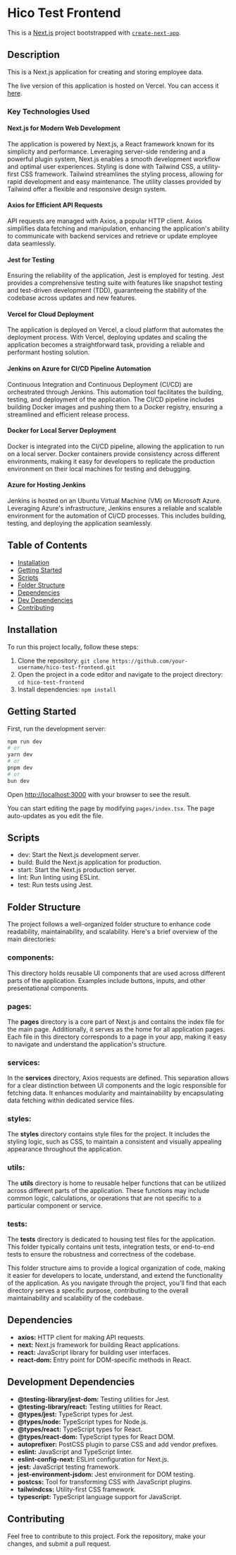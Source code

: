 # Hico Test Frontend

This is a [Next.js](https://nextjs.org/) project bootstrapped with [`create-next-app`](https://github.com/vercel/next.js/tree/canary/packages/create-next-app).

## Description

This is a Next.js application for creating and storing employee data. 

The live version of this application is hosted on Vercel. You can access it [here](https://hico-test-frontend.vercel.app).


### Key Technologies Used

#### **Next.js for Modern Web Development**

The application is powered by Next.js, a React framework known for its simplicity and performance. Leveraging server-side rendering and a powerful plugin system, Next.js enables a smooth development workflow and optimal user experiences.
Styling is done with Tailwind CSS, a utility-first CSS framework. Tailwind streamlines the styling process, allowing for rapid development and easy maintenance. The utility classes provided by Tailwind offer a flexible and responsive design system.

#### **Axios for Efficient API Requests**

API requests are managed with Axios, a popular HTTP client. Axios simplifies data fetching and manipulation, enhancing the application's ability to communicate with backend services and retrieve or update employee data seamlessly.

#### **Jest for Testing**

Ensuring the reliability of the application, Jest is employed for testing. Jest provides a comprehensive testing suite with features like snapshot testing and test-driven development (TDD), guaranteeing the stability of the codebase across updates and new features.

#### **Vercel for Cloud Deployment**

The application is deployed on Vercel, a cloud platform that automates the deployment process. With Vercel, deploying updates and scaling the application becomes a straightforward task, providing a reliable and performant hosting solution.

#### **Jenkins on Azure for CI/CD Pipeline Automation**

Continuous Integration and Continuous Deployment (CI/CD) are orchestrated through Jenkins. This automation tool facilitates the building, testing, and deployment of the application. The CI/CD pipeline includes building Docker images and pushing them to a Docker registry, ensuring a streamlined and efficient release process.

#### **Docker for Local Server Deployment**

Docker is integrated into the CI/CD pipeline, allowing the application to run on a local server. Docker containers provide consistency across different environments, making it easy for developers to replicate the production environment on their local machines for testing and debugging.

#### **Azure for Hosting Jenkins**

Jenkins is hosted on an Ubuntu Virtual Machine (VM) on Microsoft Azure. Leveraging Azure's infrastructure, Jenkins ensures a reliable and scalable environment for the automation of CI/CD processes. This includes building, testing, and deploying the application seamlessly.



## Table of Contents

- [Installation](#installation)
- [Getting Started](#getting-started)
- [Scripts](#scripts)
- [Folder Structure](#folder-structure)
- [Dependencies](#dependencies)
- [Dev Dependencies](#dev-dependencies)
- [Contributing](#contributing)


## Installation

To run this project locally, follow these steps:

1. Clone the repository: `git clone https://github.com/your-username/hico-test-frontend.git`
2. Open the project in a code editor and navigate to the project directory: `cd hico-test-frontend`
3. Install dependencies: `npm install`


## Getting Started

First, run the development server:

```bash
npm run dev
# or
yarn dev
# or
pnpm dev
# or
bun dev
```

Open [http://localhost:3000](http://localhost:3000) with your browser to see the result.

You can start editing the page by modifying `pages/index.tsx`. The page auto-updates as you edit the file.



## Scripts

- dev: Start the Next.js development server.
- build: Build the Next.js application for production.
- start: Start the Next.js production server.
- lint: Run linting using ESLint.
- test: Run tests using Jest.


## Folder Structure

The project follows a well-organized folder structure to enhance code readability, maintainability, and scalability. Here's a brief overview of the main directories:

### components: 

This directory holds reusable UI components that are used across different parts of the application. Examples include buttons, inputs, and other presentational components.

### pages: 

The **pages** directory is a core part of Next.js and contains the index file for the main page. Additionally, it serves as the home for all application pages. Each file in this directory corresponds to a page in your app, making it easy to navigate and understand the application's structure.

### services: 

In the **services** directory, Axios requests are defined. This separation allows for a clear distinction between UI components and the logic responsible for fetching data. It enhances modularity and maintainability by encapsulating data fetching within dedicated service files.

### styles: 

The **styles** directory contains style files for the project. It includes the styling logic, such as CSS, to maintain a consistent and visually appealing appearance throughout the application.

### utils: 

The **utils** directory is home to reusable helper functions that can be utilized across different parts of the application. These functions may include common logic, calculations, or operations that are not specific to a particular component or service.

### tests: 

The __tests__ directory is dedicated to housing test files for the application. This folder typically contains unit tests, integration tests, or end-to-end tests to ensure the robustness and correctness of the codebase. 


This folder structure aims to provide a logical organization of code, making it easier for developers to locate, understand, and extend the functionality of the application. As you navigate through the project, you'll find that each directory serves a specific purpose, contributing to the overall maintainability and scalability of the codebase.



## Dependencies

- **axios:** HTTP client for making API requests.
- **next:** Next.js framework for building React applications.
- **react:** JavaScript library for building user interfaces.
- **react-dom:** Entry point for DOM-specific methods in React.



## Development Dependencies

- **@testing-library/jest-dom:** Testing utilities for Jest.
- **@testing-library/react:** Testing utilities for React.
- **@types/jest:** TypeScript types for Jest.
- **@types/node:** TypeScript types for Node.js.
- **@types/react:** TypeScript types for React.
- **@types/react-dom:** TypeScript types for React DOM.
- **autoprefixer:** PostCSS plugin to parse CSS and add vendor prefixes.
- **eslint:** JavaScript and TypeScript linter.
- **eslint-config-next:** ESLint configuration for Next.js.
- **jest:** JavaScript testing framework.
- **jest-environment-jsdom:** Jest environment for DOM testing.
- **postcss:** Tool for transforming CSS with JavaScript plugins.
- **tailwindcss:** Utility-first CSS framework.
- **typescript:** TypeScript language support for JavaScript.


## Contributing

Feel free to contribute to this project. Fork the repository, make your changes, and submit a pull request.
